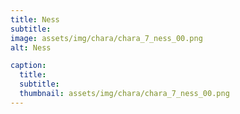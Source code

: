 ```yaml
---
title: Ness
subtitle: 
image: assets/img/chara/chara_7_ness_00.png
alt: Ness

caption:
  title:
  subtitle: 
  thumbnail: assets/img/chara/chara_7_ness_00.png
---
```

